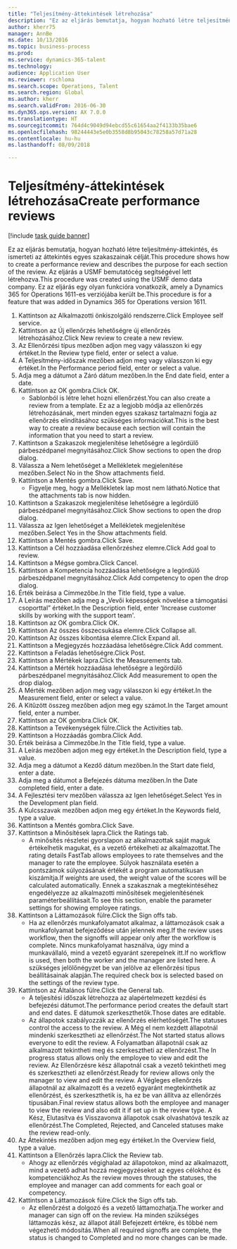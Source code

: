 ```yaml
--- 
title: "Teljesítmény-áttekintések létrehozása"
description: "Ez az eljárás bemutatja, hogyan hozható létre teljesítmény-áttekintés, és ismerteti az áttekintés egyes szakaszainak célját."
author: kherr75
manager: AnnBe
ms.date: 10/13/2016
ms.topic: business-process
ms.prod: 
ms.service: dynamics-365-talent
ms.technology: 
audience: Application User
ms.reviewer: rschloma
ms.search.scope: Operations, Talent
ms.search.region: Global
ms.author: kherr
ms.search.validFrom: 2016-06-30
ms.dyn365.ops.version: AX 7.0.0
ms.translationtype: HT
ms.sourcegitcommit: 764d4c9049d94ebcd55c61654aa2f4133b35bae6
ms.openlocfilehash: 98244443e5e0b3558d8b95043c78258a57d71a28
ms.contentlocale: hu-hu
ms.lasthandoff: 08/09/2018

---
```

# <a name="create-performance-reviews"></a><span data-ttu-id="d03ba-103">Teljesítmény-áttekintések létrehozása</span><span class="sxs-lookup"><span data-stu-id="d03ba-103">Create performance reviews</span></span>

[!include [task guide banner](../../includes/task-guide-banner.md)]

<span data-ttu-id="d03ba-104">Ez az eljárás bemutatja, hogyan hozható létre teljesítmény-áttekintés, és ismerteti az áttekintés egyes szakaszainak célját.</span><span class="sxs-lookup"><span data-stu-id="d03ba-104">This procedure shows how to create a performance review and describes the purpose for each section of the review.</span></span> <span data-ttu-id="d03ba-105">Az eljárás a USMF bemutatócég segítségével lett létrehozva.</span><span class="sxs-lookup"><span data-stu-id="d03ba-105">This procedure was created using the USMF demo data company.</span></span> <span data-ttu-id="d03ba-106">Ez az eljárás egy olyan funkcióra vonatkozik, amely a Dynamics 365 for Operations 1611-es verziójába került be.</span><span class="sxs-lookup"><span data-stu-id="d03ba-106">This procedure is for a feature that was added in Dynamics 365 for Operations version 1611.</span></span>

1. <span data-ttu-id="d03ba-107">Kattintson az Alkalmazotti önkiszolgáló rendszerre.</span><span class="sxs-lookup"><span data-stu-id="d03ba-107">Click Employee self service.</span></span>
2. <span data-ttu-id="d03ba-108">Kattintson az Új ellenőrzés lehetőségre új ellenőrzés létrehozásához.</span><span class="sxs-lookup"><span data-stu-id="d03ba-108">Click New review to create a new review.</span></span>
3. <span data-ttu-id="d03ba-109">Az Ellenőrzési típus mezőben adjon meg vagy válasszon ki egy értéket.</span><span class="sxs-lookup"><span data-stu-id="d03ba-109">In the Review type field, enter or select a value.</span></span>
4. <span data-ttu-id="d03ba-110">A Teljesítmény-időszak mezőben adjon meg vagy válasszon ki egy értéket.</span><span class="sxs-lookup"><span data-stu-id="d03ba-110">In the Performance period field, enter or select a value.</span></span>
5. <span data-ttu-id="d03ba-111">Adja meg a dátumot a Záró dátum mezőben.</span><span class="sxs-lookup"><span data-stu-id="d03ba-111">In the End date field, enter a date.</span></span>
6. <span data-ttu-id="d03ba-112">Kattintson az OK gombra.</span><span class="sxs-lookup"><span data-stu-id="d03ba-112">Click OK.</span></span>
    * <span data-ttu-id="d03ba-113">Sablonból is létre lehet hozni ellenőrzést.</span><span class="sxs-lookup"><span data-stu-id="d03ba-113">You can also create a review from a template.</span></span> <span data-ttu-id="d03ba-114">Ez az a legjobb módja az ellenőrzés létrehozásának, mert minden egyes szakasz tartalmazni fogja az ellenőrzés elindításához szükséges információkat.</span><span class="sxs-lookup"><span data-stu-id="d03ba-114">This is the best way to create a review because each section will contain the information that you need to start a review.</span></span>  
7. <span data-ttu-id="d03ba-115">Kattintson a Szakaszok megjelenítése lehetőségre a legördülő párbeszédpanel megnyitásához.</span><span class="sxs-lookup"><span data-stu-id="d03ba-115">Click Show sections to open the drop dialog.</span></span>
8. <span data-ttu-id="d03ba-116">Válassza a Nem lehetőséget a Mellékletek megjelenítése mezőben.</span><span class="sxs-lookup"><span data-stu-id="d03ba-116">Select No in the Show attachments field.</span></span>
9. <span data-ttu-id="d03ba-117">Kattintson a Mentés gombra.</span><span class="sxs-lookup"><span data-stu-id="d03ba-117">Click Save.</span></span>
    * <span data-ttu-id="d03ba-118">Figyelje meg, hogy a Mellékletek lap most nem látható.</span><span class="sxs-lookup"><span data-stu-id="d03ba-118">Notice that the attachments tab is now hidden.</span></span>  
10. <span data-ttu-id="d03ba-119">Kattintson a Szakaszok megjelenítése lehetőségre a legördülő párbeszédpanel megnyitásához.</span><span class="sxs-lookup"><span data-stu-id="d03ba-119">Click Show sections to open the drop dialog.</span></span>
11. <span data-ttu-id="d03ba-120">Válassza az Igen lehetőséget a Mellékletek megjelenítése mezőben.</span><span class="sxs-lookup"><span data-stu-id="d03ba-120">Select Yes in the Show attachments field.</span></span>
12. <span data-ttu-id="d03ba-121">Kattintson a Mentés gombra.</span><span class="sxs-lookup"><span data-stu-id="d03ba-121">Click Save.</span></span>
13. <span data-ttu-id="d03ba-122">Kattintson a Cél hozzáadása ellenőrzéshez elemre.</span><span class="sxs-lookup"><span data-stu-id="d03ba-122">Click Add goal to review.</span></span>
14. <span data-ttu-id="d03ba-123">Kattintson a Mégse gombra.</span><span class="sxs-lookup"><span data-stu-id="d03ba-123">Click Cancel.</span></span>
15. <span data-ttu-id="d03ba-124">Kattintson a Kompetencia hozzáadása lehetőségre a legördülő párbeszédpanel megnyitásához.</span><span class="sxs-lookup"><span data-stu-id="d03ba-124">Click Add competency to open the drop dialog.</span></span>
16. <span data-ttu-id="d03ba-125">Érték beírása a Címmezőbe.</span><span class="sxs-lookup"><span data-stu-id="d03ba-125">In the Title field, type a value.</span></span>
17. <span data-ttu-id="d03ba-126">A Leírás mezőben adja meg a „Vevői képességek növelése a támogatási csoporttal” értéket.</span><span class="sxs-lookup"><span data-stu-id="d03ba-126">In the Description field, enter 'Increase customer skills by working with the support team'.</span></span>
18. <span data-ttu-id="d03ba-127">Kattintson az OK gombra.</span><span class="sxs-lookup"><span data-stu-id="d03ba-127">Click OK.</span></span>
19. <span data-ttu-id="d03ba-128">Kattintson Az összes összecsukása elemre.</span><span class="sxs-lookup"><span data-stu-id="d03ba-128">Click Collapse all.</span></span>
20. <span data-ttu-id="d03ba-129">Kattintson Az összes kibontása elemre.</span><span class="sxs-lookup"><span data-stu-id="d03ba-129">Click Expand all.</span></span>
21. <span data-ttu-id="d03ba-130">Kattintson a Megjegyzés hozzáadása lehetőségre.</span><span class="sxs-lookup"><span data-stu-id="d03ba-130">Click Add comment.</span></span>
22. <span data-ttu-id="d03ba-131">Kattintson a Feladás lehetőségre.</span><span class="sxs-lookup"><span data-stu-id="d03ba-131">Click Post.</span></span>
23. <span data-ttu-id="d03ba-132">Kattintson a Mértékek lapra.</span><span class="sxs-lookup"><span data-stu-id="d03ba-132">Click the Measurements tab.</span></span>
24. <span data-ttu-id="d03ba-133">Kattintson a Mérték hozzáadása lehetőségre a legördülő párbeszédpanel megnyitásához.</span><span class="sxs-lookup"><span data-stu-id="d03ba-133">Click Add measurement to open the drop dialog.</span></span>
25. <span data-ttu-id="d03ba-134">A Mérték mezőben adjon meg vagy válasszon ki egy értéket.</span><span class="sxs-lookup"><span data-stu-id="d03ba-134">In the Measurement field, enter or select a value.</span></span>
26. <span data-ttu-id="d03ba-135">A Kitűzött összeg mezőben adjon meg egy számot.</span><span class="sxs-lookup"><span data-stu-id="d03ba-135">In the Target amount field, enter a number.</span></span>
27. <span data-ttu-id="d03ba-136">Kattintson az OK gombra.</span><span class="sxs-lookup"><span data-stu-id="d03ba-136">Click OK.</span></span>
28. <span data-ttu-id="d03ba-137">Kattintson a Tevékenységek fülre.</span><span class="sxs-lookup"><span data-stu-id="d03ba-137">Click the Activities tab.</span></span>
29. <span data-ttu-id="d03ba-138">Kattintson a Hozzáadás gombra.</span><span class="sxs-lookup"><span data-stu-id="d03ba-138">Click Add.</span></span>
30. <span data-ttu-id="d03ba-139">Érték beírása a Címmezőbe.</span><span class="sxs-lookup"><span data-stu-id="d03ba-139">In the Title field, type a value.</span></span>
31. <span data-ttu-id="d03ba-140">A Leírás mezőben adjon meg egy értéket.</span><span class="sxs-lookup"><span data-stu-id="d03ba-140">In the Description field, type a value.</span></span>
32. <span data-ttu-id="d03ba-141">Adja meg a dátumot a Kezdő dátum mezőben.</span><span class="sxs-lookup"><span data-stu-id="d03ba-141">In the Start date field, enter a date.</span></span>
33. <span data-ttu-id="d03ba-142">Adja meg a dátumot a Befejezés dátuma mezőben.</span><span class="sxs-lookup"><span data-stu-id="d03ba-142">In the Date completed field, enter a date.</span></span>
34. <span data-ttu-id="d03ba-143">A Fejlesztési terv mezőben válassza az Igen lehetőséget.</span><span class="sxs-lookup"><span data-stu-id="d03ba-143">Select Yes in the Development plan field.</span></span>
35. <span data-ttu-id="d03ba-144">A Kulcsszavak mezőben adjon meg egy értéket.</span><span class="sxs-lookup"><span data-stu-id="d03ba-144">In the Keywords field, type a value.</span></span>
36. <span data-ttu-id="d03ba-145">Kattintson a Mentés gombra.</span><span class="sxs-lookup"><span data-stu-id="d03ba-145">Click Save.</span></span>
37. <span data-ttu-id="d03ba-146">Kattintson a Minősítések lapra.</span><span class="sxs-lookup"><span data-stu-id="d03ba-146">Click the Ratings tab.</span></span>
    * <span data-ttu-id="d03ba-147">A minősítés részletei gyorslapon az alkalmazottak saját maguk értékelhetik magukat, és a vezető értékelheti az alkalmazottat.</span><span class="sxs-lookup"><span data-stu-id="d03ba-147">The rating details FastTab allows employees to rate themselves and the manager to rate the employee.</span></span> <span data-ttu-id="d03ba-148">Súlyok használata esetén a pontszámok súlyozásának értékét a program automatikusan kiszámítja.</span><span class="sxs-lookup"><span data-stu-id="d03ba-148">If weights are used, the weight value of the scores will be calculated automatically.</span></span>    <span data-ttu-id="d03ba-149">Ennek a szakasznak a megtekintéséhez engedélyezze az alkalmazotti minősítések megjelenítésének paraméterbeállításait.</span><span class="sxs-lookup"><span data-stu-id="d03ba-149">To see this section, enable the parameter settings for showing employee ratings.</span></span>  
38. <span data-ttu-id="d03ba-150">Kattintson a Láttamozások fülre.</span><span class="sxs-lookup"><span data-stu-id="d03ba-150">Click the Sign offs tab.</span></span>
    * <span data-ttu-id="d03ba-151">Ha az ellenőrzés munkafolyamatot alkalmaz, a láttamozások csak a munkafolyamat befejeződése után jelennek meg.</span><span class="sxs-lookup"><span data-stu-id="d03ba-151">If the review uses workflow, then the signoffs will appear only after the workflow is complete.</span></span> <span data-ttu-id="d03ba-152">Nincs munkafolyamat használva, úgy mind a munkavállaló, mind a vezető egyaránt szerepelnek itt.</span><span class="sxs-lookup"><span data-stu-id="d03ba-152">If no workflow is used, then both the worker and the manager are listed here.</span></span> <span data-ttu-id="d03ba-153">A szükséges jelölőnégyzet be van jelölve az ellenőrzési típus beállításainak alapján.</span><span class="sxs-lookup"><span data-stu-id="d03ba-153">The required check box is selected based on the settings of the review type.</span></span>  
39. <span data-ttu-id="d03ba-154">Kattintson az Általános fülre.</span><span class="sxs-lookup"><span data-stu-id="d03ba-154">Click the General tab.</span></span>
    * <span data-ttu-id="d03ba-155">A teljesítési időszak létrehozza az alapértelmezett kezdési és befejezési dátumot.</span><span class="sxs-lookup"><span data-stu-id="d03ba-155">The performance period creates the default start and end dates.</span></span> <span data-ttu-id="d03ba-156">E dátumok szerkeszthetők.</span><span class="sxs-lookup"><span data-stu-id="d03ba-156">Those dates are editable.</span></span>  
    * <span data-ttu-id="d03ba-157">Az állapotok szabályozzák az ellenőrzés elérhetőségét.</span><span class="sxs-lookup"><span data-stu-id="d03ba-157">The statuses control the access to the review.</span></span> <span data-ttu-id="d03ba-158">A Még el nem kezdett állapotnál mindenki szerkesztheti az ellenőrzést.</span><span class="sxs-lookup"><span data-stu-id="d03ba-158">The Not started status allows everyone to edit the review.</span></span> <span data-ttu-id="d03ba-159">A Folyamatban állapotnál csak az alkalmazott tekintheti meg és szerkesztheti az ellenőrzést.</span><span class="sxs-lookup"><span data-stu-id="d03ba-159">The In progress status allows only the employee to view and edit the review.</span></span> <span data-ttu-id="d03ba-160">Az Ellenőrzésre kész állapotnál csak a vezető tekintheti meg és szerkesztheti az ellenőrzést.</span><span class="sxs-lookup"><span data-stu-id="d03ba-160">Ready for review allows only the manager to view and edit the review.</span></span> <span data-ttu-id="d03ba-161">A Végleges ellenőrzés állapotnál az alkalmazott és a vezető egyaránt megtekinthetik az ellenőrzést, és szerkeszthetik is, ha ez be van állítva az ellenőrzés típusában.</span><span class="sxs-lookup"><span data-stu-id="d03ba-161">Final review status allows both the employee and manager to view the review and also edit it if set up in the review type.</span></span> <span data-ttu-id="d03ba-162">A Kész, Elutasítva és Visszavonva állapotok csak olvashatóvá teszik az ellenőrzést.</span><span class="sxs-lookup"><span data-stu-id="d03ba-162">The Completed, Rejected, and Canceled statuses make the review read-only.</span></span>  
40. <span data-ttu-id="d03ba-163">Az Áttekintés mezőben adjon meg egy értéket.</span><span class="sxs-lookup"><span data-stu-id="d03ba-163">In the Overview field, type a value.</span></span>
41. <span data-ttu-id="d03ba-164">Kattintson a Ellenőrzés lapra.</span><span class="sxs-lookup"><span data-stu-id="d03ba-164">Click the Review tab.</span></span>
    * <span data-ttu-id="d03ba-165">Ahogy az ellenőrzés végighalad az állapotokon, mind az alkalmazott, mind a vezető adhat hozzá megjegyzéseket az egyes célokhoz és kompetenciákhoz.</span><span class="sxs-lookup"><span data-stu-id="d03ba-165">As the review moves through the statuses, the employee and manager can add comments for each goal or competency.</span></span>  
42. <span data-ttu-id="d03ba-166">Kattintson a Láttamozások fülre.</span><span class="sxs-lookup"><span data-stu-id="d03ba-166">Click the Sign offs tab.</span></span>
    * <span data-ttu-id="d03ba-167">Az ellenőrzést a dolgozó és a vezető láttamozhatja.</span><span class="sxs-lookup"><span data-stu-id="d03ba-167">The worker and manager can sign off on the review.</span></span> <span data-ttu-id="d03ba-168">Ha minden szükséges láttamozás kész, az állapot átáll Befejezett értékre, és többé nem végezhető módosítás.</span><span class="sxs-lookup"><span data-stu-id="d03ba-168">When all required signoffs are complete, the status is changed to Completed and no more changes can be made.</span></span>  


